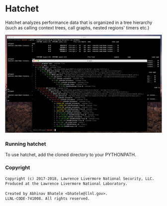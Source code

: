 Hatchet
=======

Hatchet analyzes performance data that is organized in a tree hierarchy (such
as calling context trees, call graphs, nested regions' timers etc.)

[![Screenshot](screenshot.png)](https://raw.githubusercontent.com/LLNL/hatchet/master/screenshot.jpg)

### Running hatchet

To use hatchet, add the cloned directory to your PYTHONPATH.

### Copyright

```
Copyright (c) 2017-2018, Lawrence Livermore National Security, LLC.
Produced at the Lawrence Livermore National Laboratory.

Created by Abhinav Bhatele <bhatele@llnl.gov>.
LLNL-CODE-741008. All rights reserved.
```

